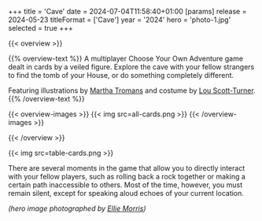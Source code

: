 +++
title = 'Cave'
date = 2024-07-04T11:58:40+01:00
[params]
    release = 2024-05-23
    titleFormat = ['Cave']
    year = '2024'
    hero = 'photo-1.jpg'
    selected = true
+++

{{< overview >}}

{{% overview-text %}}
A multiplayer Choose Your Own Adventure game dealt in cards by a veiled figure. Explore the cave with your fellow strangers to find the tomb of your House, or do something completely different.

Featuring illustrations by [Martha Tromans](https://www.instagram.com/marthatromans.art/) and costume by [Lou Scott-Turner](https://lsad.co.uk/students/lou-scott-turner/).
{{% /overview-text %}}

{{< overview-images >}}
{{< img src=all-cards.png >}}
{{< /overview-images >}}

{{< /overview >}}

{{< img src=table-cards.png >}}

There are several moments in the game that allow you to directly interact with your fellow players, such as rolling back a rock together or making a certain path inaccessible to others. Most of the time, however, you must remain silent, except for speaking aloud echoes of your current location.

*(hero image photographed by [Ellie Morris](https://www.instagram.com/star.artt2/))*